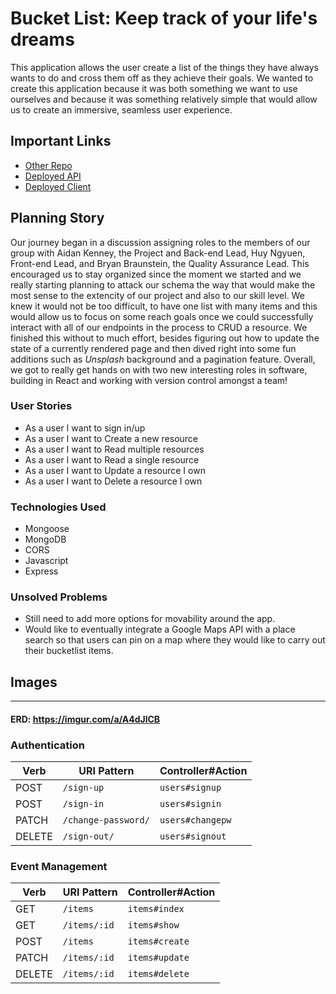 # Bucket List: Keep track of your life's dreams

This application allows the user create a list of the things they have always wants to do and cross them off as they achieve their goals. We wanted to create this application because it was both something we want to use ourselves and because it was something relatively simple that would allow us to create an immersive, seamless user experience.

## Important Links

-   [Other Repo](https://github.com/SEI-Silk-Road/bucketlist-client)
-   [Deployed API](https://gentle-journey-02010.herokuapp.com/)
-   [Deployed Client](https://sei-silk-road.github.io/bucketlist-client/)

## Planning Story

Our journey began in a discussion assigning roles to the members of our group with
Aidan Kenney, the Project and Back-end Lead, Huy Ngyuen, Front-end Lead, and
Bryan Braunstein, the Quality Assurance Lead. This encouraged us to stay
organized since the moment we started and we really starting planning to attack
our schema the way that would make the most sense to the extencity of our
project and also to our skill level. We knew it would not be too difficult, to
have one list with many items and this would allow us to focus on some reach goals
once we could successfully interact with all of our endpoints in the process to
CRUD a resource. We finished this without to much effort, besides figuring out
how to update the state of a currently rendered page and then dived right into
some fun additions such as *Unsplash* background and a pagination feature.
Overall, we got to really get hands on with two new interesting roles in software,
building in React and working with version control amongst a team!

### User Stories

-   As a user I want to sign in/up
-   As a user I want to Create a new resource
-   As a user I want to Read multiple resources
-   As a user I want to Read a single resource
-   As a user I want to Update a resource I own
-   As a user I want to Delete a resource I own

### Technologies Used

-   Mongoose
-   MongoDB
-   CORS
-   Javascript
-   Express

### Unsolved Problems

-   Still need to add more options for movability around the app.
-   Would like to eventually integrate a Google Maps API with a place search so
that users can pin on a map where they would like to carry out their bucketlist
items.

## Images

* * *

#### ERD: <https://imgur.com/a/A4dJlCB>

### Authentication

| Verb   | URI Pattern            | Controller#Action |
|--------|------------------------|-------------------|
| POST   | `/sign-up`             | `users#signup`    |
| POST   | `/sign-in`             | `users#signin`    |
| PATCH  | `/change-password/`    | `users#changepw`  |
| DELETE | `/sign-out/`           | `users#signout`   |

### Event Management

| Verb   | URI Pattern             | Controller#Action   |
|--------|-------------------------|---------------------|
| GET    | `/items`                | `items#index`       |
| GET    | `/items/:id`            | `items#show`        |
| POST   | `/items`                | `items#create`      |
| PATCH  | `/items/:id`            | `items#update`      |
| DELETE | `/items/:id`            | `items#delete`      |
